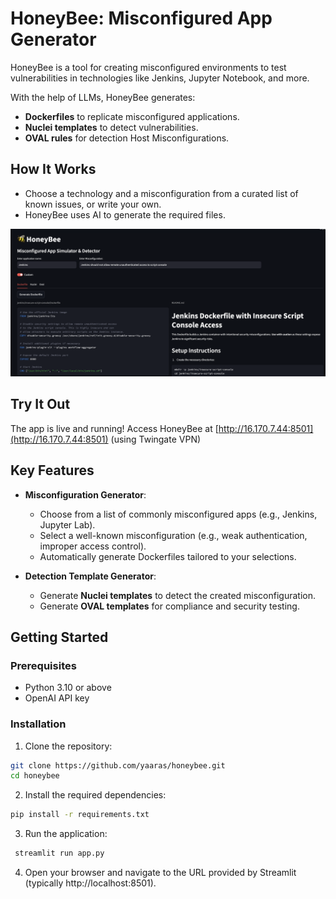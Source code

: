 # HoneyBee: Misconfigured App Generator


HoneyBee is a tool for creating misconfigured environments to test vulnerabilities in technologies like Jenkins, Jupyter Notebook, and more. 

With the help of LLMs, HoneyBee generates:
- **Dockerfiles** to replicate misconfigured applications.
- **Nuclei templates** to detect vulnerabilities.
- **OVAL rules** for detection Host Misconfigurations.

## How It Works
- Choose a technology and a misconfiguration from a curated list of known issues, or write your own.
- HoneyBee uses AI to generate the required files.

![HoneyBee](
images/Honeybee_screenshot.png)

## Try It Out
The app is live and running! Access HoneyBee at [http://16.170.7.44:8501](http://16.170.7.44:8501) (using Twingate VPN)

## Key Features

- **Misconfiguration Generator**:
  - Choose from a list of commonly misconfigured apps (e.g., Jenkins, Jupyter Lab).
  - Select a well-known misconfiguration (e.g., weak authentication, improper access control).
  - Automatically generate Dockerfiles tailored to your selections.

- **Detection Template Generator**:
  - Generate **Nuclei templates** to detect the created misconfiguration.
  - Generate **OVAL templates** for compliance and security testing.

## Getting Started

### Prerequisites

- Python 3.10 or above
- OpenAI API key 

### Installation

1. Clone the repository:
 ```bash
 git clone https://github.com/yaaras/honeybee.git
 cd honeybee
  ```
2.	Install the required dependencies:
 ```bash
 pip install -r requirements.txt
 ```

3.	Run the application:
 ```bash
  streamlit run app.py
 ```

4.	Open your browser and navigate to the URL provided by Streamlit (typically http://localhost:8501).
